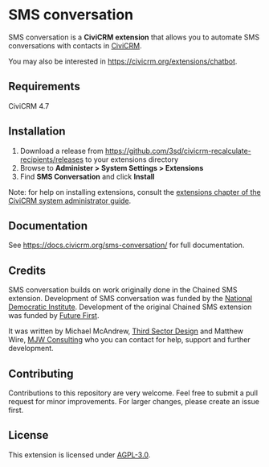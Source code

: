 # SMS conversation

SMS conversation is a **CiviCRM extension** that allows you to automate SMS conversations with contacts in [CiviCRM](https://civicrm.org).

You may also be interested in https://civicrm.org/extensions/chatbot.

## Requirements

CiviCRM 4.7

## Installation

1. Download a release from https://github.com/3sd/civicrm-recalculate-recipients/releases to your extensions directory
2. Browse to **Administer > System Settings > Extensions**
3. Find **SMS Conversation** and click **Install**

Note: for help on installing extensions, consult the [extensions chapter of the CiviCRM system administrator guide](https://docs.civicrm.org/sysadmin/en/latest/customize/extensions).

## Documentation

See https://docs.civicrm.org/sms-conversation/ for full documentation.

## Credits

SMS conversation builds on work originally done in the Chained SMS extension. Development of SMS conversation was funded by the [National Democratic Institute](https://www.ndi.org/). Development of the original Chained SMS extension was funded by [Future First](http://futurefirst.org.uk/).

It was written by Michael McAndrew, [Third Sector Design](https://thirdsectordesign.org/) and Matthew Wire, [MJW Consulting](https://www.mjwconsult.co.uk/) who you can contact for help, support and further development.

## Contributing

Contributions to this repository are very welcome. Feel free to submit a pull request for minor improvements. For larger changes, please create an issue first.

## License

This extension is licensed under [AGPL-3.0](LICENSE.txt).
